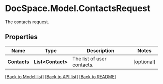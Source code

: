 # DocSpace.Model.ContactsRequest
The contacts request.

## Properties

Name | Type | Description | Notes
------------ | ------------- | ------------- | -------------
**Contacts** | [**List&lt;Contact&gt;**](.md) | The list of user contacts. | [optional] 

[[Back to Model list]](../README.md#documentation-for-models) [[Back to API list]](../README.md#documentation-for-api-endpoints) [[Back to README]](../README.md)

